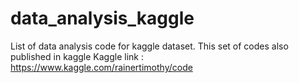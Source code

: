 # data_analysis_kaggle
List of data analysis code for kaggle dataset. This set of codes also published in kaggle
Kaggle link : https://www.kaggle.com/rainertimothy/code
